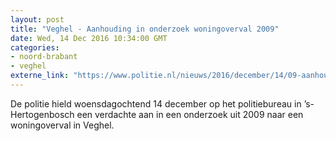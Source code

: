 ```yaml
---
layout: post
title: "Veghel - Aanhouding in onderzoek woningoverval 2009"
date: Wed, 14 Dec 2016 10:34:00 GMT
categories: 
- noord-brabant 
- veghel 
externe_link: "https://www.politie.nl/nieuws/2016/december/14/09-aanhouding-in-onderzoek-woningoverval-2009.html"
---
```


De politie hield woensdagochtend 14 december op het politiebureau in ’s-Hertogenbosch een verdachte aan in een onderzoek uit 2009 naar een woningoverval in Veghel.
